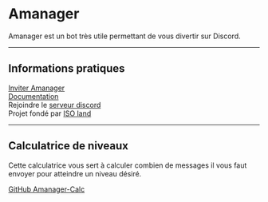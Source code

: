 # Amanager

Amanager est un bot très utile permettant de vous divertir sur Discord.

___

## Informations pratiques

[Inviter Amanager](https://isoland.xyz/amanager) <br>
[Documentation](https://github.com/Margana314/Amanager/wiki) <br>
Rejoindre le [serveur discord](https://isoland.xyz/discord) <br>
Projet fondé par [ISO land](https://isoland.xyz)

___

## Calculatrice de niveaux

Cette calculatrice vous sert à calculer combien de messages il vous faut envoyer pour atteindre un niveau désiré.

[GitHub Amanager-Calc](https://github.com/Margana314/Amanager-Level-Calc)
